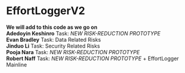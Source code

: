 # EffortLoggerV2 <br />
**We will add to this code as we go on** <br />
**Adedoyin Keshinro** Task: _NEW RISK-REDUCTION PROTOTYPE_ <br />
**Evan Bradley** Task: Data Related Risks <br />
**Jinduo Li** Task: Security Related Risks <br />
**Pooja Nara** Task: _NEW RISK-REDUCTION PROTOTYPE_  <br />
**Robert Naff** Task: _NEW RISK-REDUCTION PROTOTYPE_ + EffortLogger Mainline <br />
